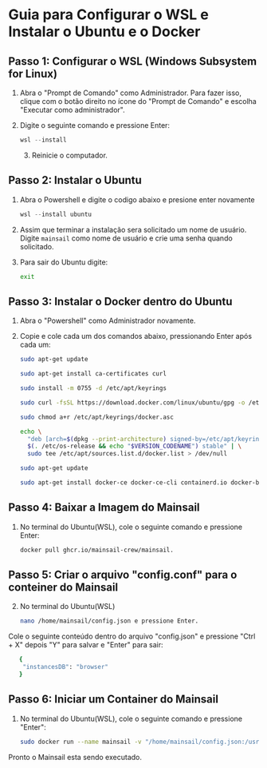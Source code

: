 # Guia para Configurar o WSL e Instalar o Ubuntu e o Docker

## Passo 1: Configurar o WSL (Windows Subsystem for Linux)

1. Abra o "Prompt de Comando" como Administrador. Para fazer isso, clique com o botão direito no ícone do "Prompt de Comando" e escolha "Executar como administrador".
   
2. Digite o seguinte comando e pressione Enter: 
   ```powershell
   wsl --install
   ```
   3. Reinicie o computador.

## Passo 2: Instalar o Ubuntu
1. Abra o Powershell e digite o codigo abaixo e presione enter novamente
    ```Powershell
    wsl --install ubuntu 
    ```
2. Assim que terminar a instalação sera solicitado um nome de usuário. Digite `mainsail` como nome de usuário e crie uma senha quando solicitado.

3. Para sair do Ubuntu digite:
   ```bash
   exit
   ```

## Passo 3: Instalar o Docker dentro do Ubuntu

1. Abra o "Powershell" como Administrador novamente.

2. Copie e cole cada um dos comandos abaixo, pressionando Enter após cada um:
   ```bash
   sudo apt-get update
   ```
   ```bash
   sudo apt-get install ca-certificates curl
   ```
   ```bash
   sudo install -m 0755 -d /etc/apt/keyrings
   ```
   ```bash
   sudo curl -fsSL https://download.docker.com/linux/ubuntu/gpg -o /etc/apt/keyrings/docker.asc
   ```
   ```bash
   sudo chmod a+r /etc/apt/keyrings/docker.asc

   ```
   ```bash
   echo \
     "deb [arch=$(dpkg --print-architecture) signed-by=/etc/apt/keyrings/docker.asc] https://download.docker.com/linux/ubuntu \
     $(. /etc/os-release && echo "$VERSION_CODENAME") stable" | \
     sudo tee /etc/apt/sources.list.d/docker.list > /dev/null
    ```
   ```bash
   sudo apt-get update
    ```
   ```bash
   sudo apt-get install docker-ce docker-ce-cli containerd.io docker-buildx-plugin docker-compose-plugin
    ```

## Passo 4: Baixar a Imagem do Mainsail
1. No terminal do Ubuntu(WSL), cole o seguinte comando e pressione Enter: 
   
   ```bash
   docker pull ghcr.io/mainsail-crew/mainsail.
    ```

## Passo 5: Criar o arquivo "config.conf" para o conteiner do Mainsail
2. No terminal do Ubuntu(WSL)
    ```bash
    nano /home/mainsail/config.json e pressione Enter.
    ```
Cole o seguinte conteúdo dentro do arquivo "config.json" e pressione "Ctrl + X" depois "Y" para salvar e "Enter" para sair:
```bash
   {
    "instancesDB": "browser"
   }
```

## Passo 6: Iniciar um Container do Mainsail
1. No terminal do Ubuntu(WSL), cole o seguinte comando e pressione "Enter":
    ```bash
    sudo docker run --name mainsail -v "/home/mainsail/config.json:/usr/share/nginx/html/config.json" -p
    ```

Pronto o Mainsail esta sendo executado.